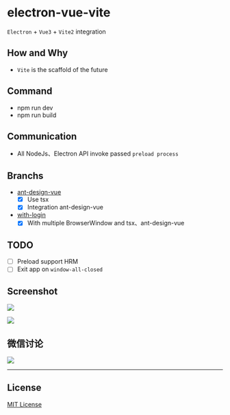 # electron-vue-vite
`Electron` + `Vue3` + `Vite2` integration

## How and Why
- `Vite` is the scaffold of the future

## Command
- npm run dev
- npm run build

## Communication
- All NodeJs、Electron API invoke passed `preload process`

## Branchs
- [ant-design-vue](https://github.com/caoxiemeihao/electron-vue-vite/tree/ant-design-vue)
  * [x] Use tsx
  * [x] Integration ant-design-vue
- [with-login](https://github.com/caoxiemeihao/electron-vue-vite/tree/with-login)
  * [x] With multiple BrowserWindow and tsx、ant-design-vue

## TODO
- [ ] Preload support HRM
- [ ] Exit app on `window-all-closed`

## Screenshot

![](https://raw.githubusercontent.com/caoxiemeihao/electron-vue-vite/with-login/screenshot/with-login.png)

![](https://raw.githubusercontent.com/caoxiemeihao/electron-vue-vite/with-login/screenshot/main-login.png)

## 微信讨论

![](https://raw.githubusercontent.com/caoxiemeihao/electron-vue-vite/main/blog/wx/qrcode.jpg)

---

## License

[MIT License](https://opensource.org/licenses/MIT)
